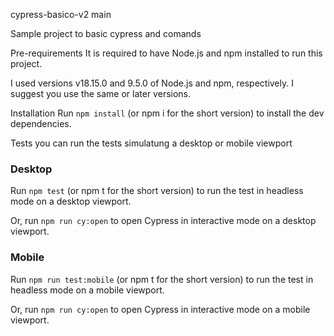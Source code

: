 cypress-basico-v2
main

Sample project to basic cypress and comands

Pre-requirements
It is required to have Node.js and npm installed to run this project.

I used versions v18.15.0 and 9.5.0 of Node.js and npm, respectively. I suggest you use the same or later versions.

Installation
Run `npm install` (or npm i for the short version) to install the dev dependencies.

Tests
you can run the tests simulatung a desktop or mobile viewport

### Desktop

Run `npm test` (or npm t for the short version) to run the test in headless mode on a desktop viewport.

Or, run `npm run cy:open` to open Cypress in interactive mode on a desktop viewport.

### Mobile

Run `npm run test:mobile` (or npm t for the short version) to run the test in headless mode on a mobile viewport.

Or, run `npm run cy:open` to open Cypress in interactive mode on  a mobile viewport.
